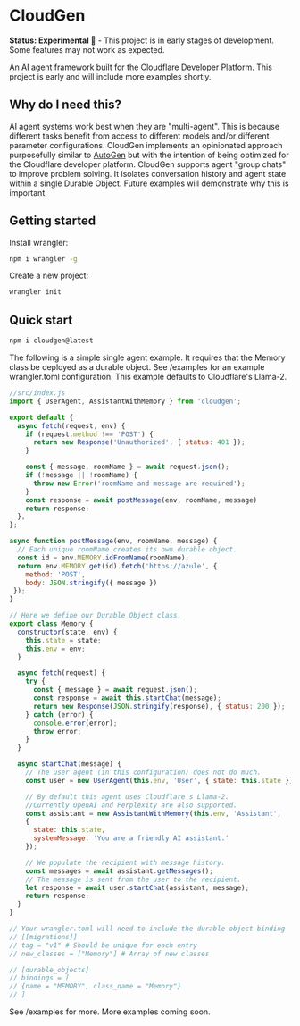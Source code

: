 # CloudGen
**Status: Experimental 🧪** - This project is in early stages of development. Some features may not work as expected.

An AI agent framework built for the Cloudflare Developer Platform. This project is early and will include more examples shortly.

## Why do I need this?

AI agent systems work best when they are "multi-agent". This is because different tasks benefit from access to different models and/or different parameter configurations.
CloudGen implements an opinionated approach purposefully similar to [AutoGen](https://microsoft.github.io/autogen/) but with the intention of being optimized for the Cloudflare developer platform.
CloudGen supports agent "group chats" to improve problem solving. It isolates conversation history and agent state within a single Durable Object. Future examples will demonstrate why this is important.

## Getting started

Install wrangler:

```bash
npm i wrangler -g
```

Create a new project:
```bash
wrangler init
```

## Quick start

```bash
npm i cloudgen@latest
```

The following is a simple single agent example. It requires that the Memory class be deployed as a durable object.
See /examples for an example wrangler.toml configuration. This example defaults to Cloudflare's Llama-2.

```javascript
//src/index.js
import { UserAgent, AssistantWithMemory } from 'cloudgen';

export default {
  async fetch(request, env) {
    if (request.method !== 'POST') {
      return new Response('Unauthorized', { status: 401 });
    }

    const { message, roomName } = await request.json();
    if (!message || !roomName) {
      throw new Error('roomName and message are required');
    }
    const response = await postMessage(env, roomName, message)
    return response;
  },
};

async function postMessage(env, roomName, message) {
  // Each unique roomName creates its own durable object.
  const id = env.MEMORY.idFromName(roomName);
  return env.MEMORY.get(id).fetch('https://azule', { 
    method: 'POST', 
    body: JSON.stringify({ message }) 
 });
}

// Here we define our Durable Object class.
export class Memory {
  constructor(state, env) {
    this.state = state;
    this.env = env;
  }

  async fetch(request) {
    try {
      const { message } = await request.json();
      const response = await this.startChat(message);
      return new Response(JSON.stringify(response), { status: 200 });
    } catch (error) {
      console.error(error);
      throw error;
    }
  }

  async startChat(message) {
    // The user agent (in this configuration) does not do much.
    const user = new UserAgent(this.env, 'User', { state: this.state });

    // By default this agent uses Cloudflare's Llama-2. 
    //Currently OpenAI and Perplexity are also supported.
    const assistant = new AssistantWithMemory(this.env, 'Assistant', 
    { 
      state: this.state,
      systemMessage: 'You are a friendly AI assistant.'
    });

    // We populate the recipient with message history.
    const messages = await assistant.getMessages();
    // The message is sent from the user to the recipient.
    let response = await user.startChat(assistant, message);
    return response;
  }
}

// Your wrangler.toml will need to include the durable object binding
// [[migrations]]
// tag = "v1" # Should be unique for each entry
// new_classes = ["Memory"] # Array of new classes

// [durable_objects]
// bindings = [
// {name = "MEMORY", class_name = "Memory"}
// ]
```

See /examples for more. More examples coming soon.
